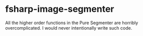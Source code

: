 # fsharp-image-segmenter

All the higher order functions in the Pure Segmenter are horribly overcomplicated. 
I would never intentionally write such code.
